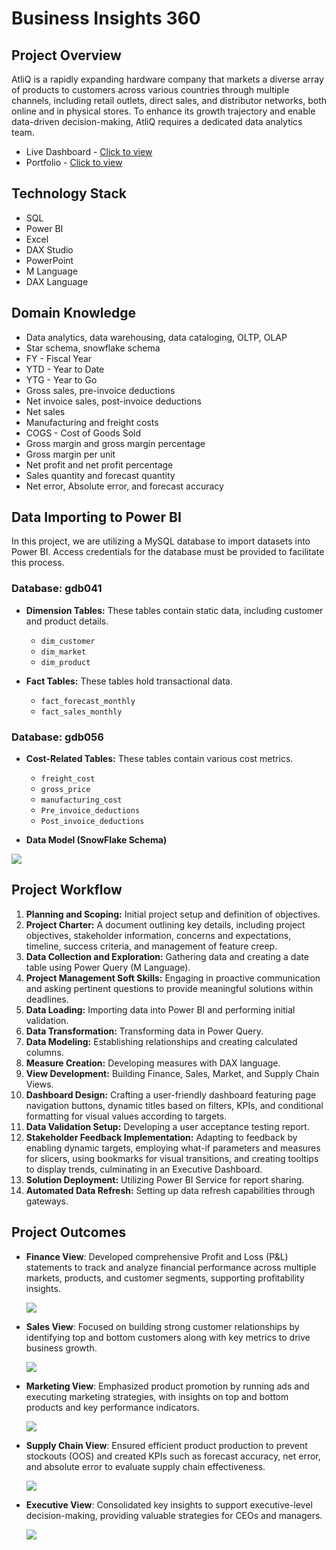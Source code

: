 # Business Insights 360

## Project Overview

AtliQ is a rapidly expanding hardware company that markets a diverse array of products to customers across various countries through multiple channels, including retail outlets, direct sales, and distributor networks, both online and in physical stores. To enhance its growth trajectory and enable data-driven decision-making, AtliQ requires a dedicated data analytics team.

- Live Dashboard - [Click to view](https://app.powerbi.com/view?r=eyJrIjoiYmI0ZmEwZDYtMzA0My00OWMwLThiNGQtZWRlZjYwZWQ1MDNhIiwidCI6ImM2ZTU0OWIzLTVmNDUtNDAzMi1hYWU5LWQ0MjQ0ZGM1YjJjNCJ9)
- Portfolio - [Click to view](https://codebasics.io/portfolio/Kotha-Sai-Teja-Reddy)

## Technology Stack

- SQL
- Power BI
- Excel
- DAX Studio
- PowerPoint
- M Language
- DAX Language 

## Domain Knowledge

- Data analytics, data warehousing, data cataloging, OLTP, OLAP
- Star schema, snowflake schema
- FY - Fiscal Year
- YTD - Year to Date
- YTG - Year to Go
- Gross sales, pre-invoice deductions
- Net invoice sales, post-invoice deductions
- Net sales
- Manufacturing and freight costs
- COGS - Cost of Goods Sold
- Gross margin and gross margin percentage
- Gross margin per unit
- Net profit and net profit percentage
- Sales quantity and forecast quantity
- Net error, Absolute error, and forecast accuracy

## Data Importing to Power BI

In this project, we are utilizing a MySQL database to import datasets into Power BI. Access credentials for the database must be provided to facilitate this process.

### Database: gdb041
- **Dimension Tables:** These tables contain static data, including customer and product details.
  - `dim_customer`
  - `dim_market`
  - `dim_product`
  
- **Fact Tables:** These tables hold transactional data.
  - `fact_forecast_monthly`
  - `fact_sales_monthly`

### Database: gdb056
- **Cost-Related Tables:** These tables contain various cost metrics.
  - `freight_cost`
  - `gross_price`
  - `manufacturing_cost`
  - `Pre_invoice_deductions`
  - `Post_invoice_deductions`

- **Data Model (SnowFlake Schema)**
<img src=https://github.com/Teja-Reddy-kotha/Business-Insights-360/blob/main/Data%20Model%20(SnowFlake%20Schema).png>

## Project Workflow

1. **Planning and Scoping:** Initial project setup and definition of objectives.
2. **Project Charter:** A document outlining key details, including project objectives, stakeholder information, concerns and expectations, timeline, success criteria, and management of feature creep.
3. **Data Collection and Exploration:** Gathering data and creating a date table using Power Query (M Language).
4. **Project Management Soft Skills:** Engaging in proactive communication and asking pertinent questions to provide meaningful solutions within deadlines.
5. **Data Loading:** Importing data into Power BI and performing initial validation.
6. **Data Transformation:** Transforming data in Power Query.
7. **Data Modeling:** Establishing relationships and creating calculated columns.
8. **Measure Creation:** Developing measures with DAX language.
9. **View Development:** Building Finance, Sales, Market, and Supply Chain Views.
10. **Dashboard Design:** Crafting a user-friendly dashboard featuring page navigation buttons, dynamic titles based on filters, KPIs, and conditional formatting for visual values according to targets.
11. **Data Validation Setup:** Developing a user acceptance testing report.
12. **Stakeholder Feedback Implementation:** Adapting to feedback by enabling dynamic targets, employing what-if parameters and measures for slicers, using bookmarks for visual transitions, and creating tooltips to display trends, culminating in an Executive Dashboard.
13. **Solution Deployment:** Utilizing Power BI Service for report sharing.
14. **Automated Data Refresh:** Setting up data refresh capabilities through gateways.

## Project Outcomes

- **Finance View**: Developed comprehensive Profit and Loss (P&L) statements to track and analyze financial performance across multiple markets, products, and customer segments, supporting profitability insights.
  
  <img src=https://github.com/Teja-Reddy-kotha/Business-Insights-360/blob/main/Finance%20View.png>
- **Sales View**: Focused on building strong customer relationships by identifying top and bottom customers along with key metrics to drive business growth.
  
  <img src=https://github.com/Teja-Reddy-kotha/Business-Insights-360/blob/main/Sales%20View.png>
- **Marketing View**: Emphasized product promotion by running ads and executing marketing strategies, with insights on top and bottom products and key performance indicators.
  
  <img src=https://github.com/Teja-Reddy-kotha/Business-Insights-360/blob/main/Marketing%20View.png>
- **Supply Chain View**: Ensured efficient product production to prevent stockouts (OOS) and created KPIs such as forecast accuracy, net error, and absolute error to evaluate supply chain effectiveness.
  
  <img src=https://github.com/Teja-Reddy-kotha/Business-Insights-360/blob/main/Supply%20Chain%20View.png>
- **Executive View**: Consolidated key insights to support executive-level decision-making, providing valuable strategies for CEOs and managers.
  
  <img src=https://github.com/Teja-Reddy-kotha/Business-Insights-360/blob/main/Executive%20View.png>
